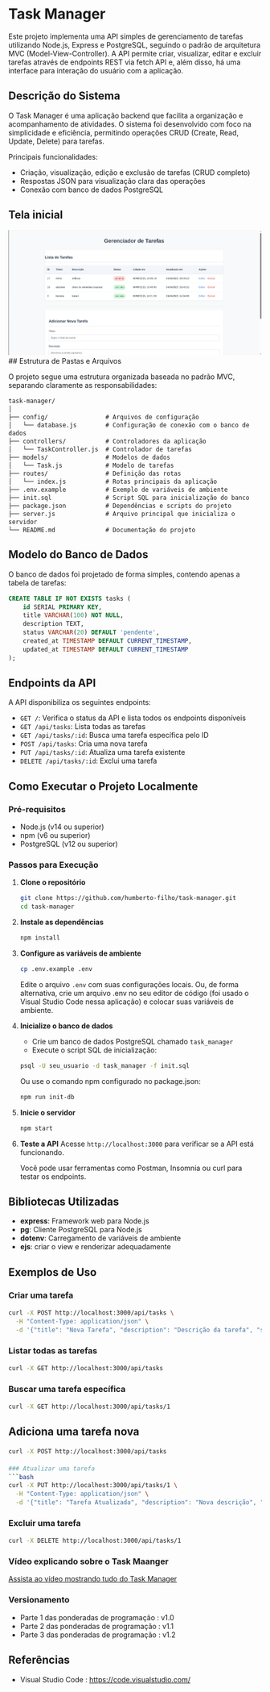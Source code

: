 # Task Manager

Este projeto implementa uma API simples de gerenciamento de tarefas utilizando Node.js, Express e PostgreSQL, seguindo o padrão de arquitetura MVC (Model-View-Controller). A API permite criar, visualizar, editar e excluir tarefas através de endpoints REST via fetch API e, além disso, há uma interface para interação do usuário com a aplicação.

## Descrição do Sistema

O Task Manager é uma aplicação backend que facilita a organização e acompanhamento de atividades. O sistema foi desenvolvido com foco na simplicidade e eficiência, permitindo operações CRUD (Create, Read, Update, Delete) para tarefas.

Principais funcionalidades:
- Criação, visualização, edição e exclusão de tarefas (CRUD completo)
- Respostas JSON para visualização clara das operações
- Conexão com banco de dados PostgreSQL

## Tela inicial
<center>
<img src="assets/tela.png">
</center>
## Estrutura de Pastas e Arquivos

O projeto segue uma estrutura organizada baseada no padrão MVC, separando claramente as responsabilidades:

```
task-manager/
│
├── config/                # Arquivos de configuração
│   └── database.js        # Configuração de conexão com o banco de dados
├── controllers/           # Controladores da aplicação
│   └── TaskController.js  # Controlador de tarefas
├── models/                # Modelos de dados
│   └── Task.js            # Modelo de tarefas
├── routes/                # Definição das rotas
│   └── index.js           # Rotas principais da aplicação
├── .env.example           # Exemplo de variáveis de ambiente
├── init.sql               # Script SQL para inicialização do banco
├── package.json           # Dependências e scripts do projeto
├── server.js              # Arquivo principal que inicializa o servidor
└── README.md              # Documentação do projeto
```

## Modelo do Banco de Dados

O banco de dados foi projetado de forma simples, contendo apenas a tabela de tarefas:

```sql
CREATE TABLE IF NOT EXISTS tasks (
    id SERIAL PRIMARY KEY,
    title VARCHAR(100) NOT NULL,
    description TEXT,
    status VARCHAR(20) DEFAULT 'pendente',
    created_at TIMESTAMP DEFAULT CURRENT_TIMESTAMP,
    updated_at TIMESTAMP DEFAULT CURRENT_TIMESTAMP
);
```

## Endpoints da API

A API disponibiliza os seguintes endpoints:

- `GET /`: Verifica o status da API e lista todos os endpoints disponíveis
- `GET /api/tasks`: Lista todas as tarefas
- `GET /api/tasks/:id`: Busca uma tarefa específica pelo ID
- `POST /api/tasks`: Cria uma nova tarefa
- `PUT /api/tasks/:id`: Atualiza uma tarefa existente
- `DELETE /api/tasks/:id`: Exclui uma tarefa

## Como Executar o Projeto Localmente

### Pré-requisitos
- Node.js (v14 ou superior)
- npm (v6 ou superior)
- PostgreSQL (v12 ou superior)

### Passos para Execução

1. **Clone o repositório**
   ```bash
   git clone https://github.com/humberto-filho/task-manager.git
   cd task-manager
   ```

2. **Instale as dependências**
   ```bash
   npm install
   ```

3. **Configure as variáveis de ambiente**
   ```bash
   cp .env.example .env
   ```
   Edite o arquivo `.env` com suas configurações locais.
   Ou, de forma alternativa, crie um arquivo .env no seu editor de código (foi usado o Visual Studio Code nessa aplicação) e colocar suas variáveis de ambiente.

4. **Inicialize o banco de dados**
   - Crie um banco de dados PostgreSQL chamado `task_manager`
   - Execute o script SQL de inicialização:
   ```bash
   psql -U seu_usuario -d task_manager -f init.sql
   ```
   Ou use o comando npm configurado no package.json:
   ```bash
   npm run init-db
   ```

5. **Inicie o servidor**
   ```bash
   npm start
   ```


6. **Teste a API**
   Acesse `http://localhost:3000` para verificar se a API está funcionando.
   
   Você pode usar ferramentas como Postman, Insomnia ou curl para testar os endpoints.

## Bibliotecas Utilizadas

- **express**: Framework web para Node.js
- **pg**: Cliente PostgreSQL para Node.js
- **dotenv**: Carregamento de variáveis de ambiente
- **ejs**: criar o view e renderizar adequadamente

## Exemplos de Uso

### Criar uma tarefa
```bash
curl -X POST http://localhost:3000/api/tasks \
  -H "Content-Type: application/json" \
  -d '{"title": "Nova Tarefa", "description": "Descrição da tarefa", "status": "pendente"}'
```

### Listar todas as tarefas
```bash
curl -X GET http://localhost:3000/api/tasks
```

### Buscar uma tarefa específica
```bash
curl -X GET http://localhost:3000/api/tasks/1
```

## Adiciona uma tarefa nova
```bash
curl -X POST http://localhost:3000/api/tasks

### Atualizar uma tarefa
```bash
curl -X PUT http://localhost:3000/api/tasks/1 \
  -H "Content-Type: application/json" \
  -d '{"title": "Tarefa Atualizada", "description": "Nova descrição", "status": "em andamento"}'
```

### Excluir uma tarefa
```bash
curl -X DELETE http://localhost:3000/api/tasks/1
```

### Vídeo explicando sobre o Task Maanger

[Assista ao vídeo mostrando tudo do Task Manager](https://youtu.be/JM0T-YaOA6g)

### Versionamento
- Parte 1 das ponderadas de programação : v1.0
- Parte 2 das ponderadas de programação : v1.1
- Parte 3 das ponderadas de programação : v1.2

## Referências 
- Visual Studio Code : https://code.visualstudio.com/
